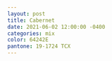 ```yaml
---
layout: post
title: Cabernet
date: 2021-06-02 12:00:00 -0400
categories: mix
color: 64242E
pantone: 19-1724 TCX
---
```

